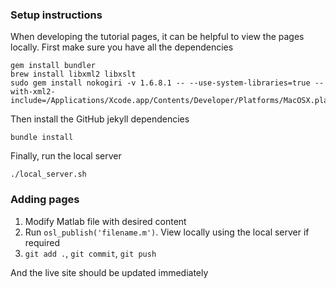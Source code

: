 ### Setup instructions

When developing the tutorial pages, it can be helpful to view the pages locally. First make sure you have all the dependencies 

	gem install bundler
    brew install libxml2 libxslt
    sudo gem install nokogiri -v 1.6.8.1 -- --use-system-libraries=true --with-xml2-include=/Applications/Xcode.app/Contents/Developer/Platforms/MacOSX.platform/Developer/SDKs/MacOSX10.12.sdk/usr/include/libxml2

Then install the GitHub jekyll dependencies

    bundle install

Finally, run the local server

    ./local_server.sh

### Adding pages

1. Modify Matlab file with desired content
2. Run `osl_publish('filename.m')`. View locally using the local server if required
3. `git add .`, `git commit`, `git push`

And the live site should be updated immediately